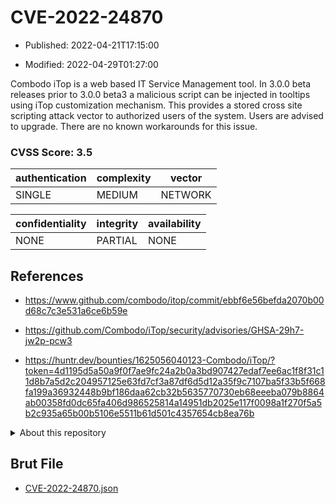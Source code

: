 # CVE-2022-24870

- Published: 2022-04-21T17:15:00

- Modified: 2022-04-29T01:27:00

Combodo iTop is a web based IT Service Management tool. In 3.0.0 beta releases prior to 3.0.0 beta3 a malicious script can be injected in tooltips using iTop customization mechanism. This provides a stored cross site scripting attack vector to authorized users of the system. Users are advised to upgrade. There are no known workarounds for this issue.

### CVSS Score: **3.5**

| authentication | complexity | vector |
| --- | --- | --- |
| SINGLE | MEDIUM | NETWORK |

| confidentiality | integrity | availability |
| --- | --- | --- |
| NONE | PARTIAL | NONE |

## References

* https://www.github.com/combodo/itop/commit/ebbf6e56befda2070b00d68c7c3e531a6ce6b59e

* https://github.com/Combodo/iTop/security/advisories/GHSA-29h7-jw2p-pcw3

* https://huntr.dev/bounties/1625056040123-Combodo/iTop/?token=4d1195d5a50a9f0f7ae9fc24a2b0a3bd907427edaf7ee6ac1f8f31c11d8b7a5d2c204957125e63fd7cf3a87df6d5d12a35f9c7107ba5f33b5f668fa199a36932448b9bf186daa62cb32b5635770730eb68eeeba079b8864ab00358fd0dc65fa406d986525814a14951db2025e117f0098a1f270f5a5b2c935a65b00b5106e5511b61d501c4357654cb8ea76b

<details>
<summary>About this repository</summary> 

  This repository is part of the project [Live Hack CVE](https://github.com/Live-Hack-CVE). Main website can be found [www.live-hack.org](https://www.live-hack.org) 
  
  Made by [Sn0wAlice](https://github.com/Sn0wAlice) for the people that care about security and need to have a feed of the latest CVEs. Hope you enjoy it, don't forget to star the repo and follow me on [Twitter](https://twitter.com/Sn0wAlice) and [Github](https://github.com/Sn0wAlice). And that is my [personnal website](https://www.alice-snow.me/)

  - [Home Page](https://github.com/Live-Hack-CVE)
  - [Framework](https://github.com/Live-Hack-CVE/cve-framework)
  - [CVE database](https://github.com/Live-Hack-CVE/full_database)
  - [Changelog](https://github.com/Live-Hack-CVE/Changelog)
</details>

## Brut File

* [CVE-2022-24870.json](https://raw.githubusercontent.com/Live-Hack-CVE/full_database/main/cves/2022/CVE-2022-24870.json)

